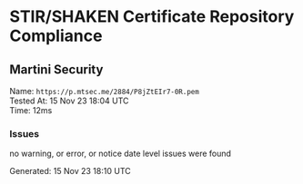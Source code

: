 # STIR/SHAKEN Certificate Repository Compliance

## Martini Security

Name: `https://p.mtsec.me/2884/P8jZtEIr7-0R.pem`\
Tested At: 15 Nov 23 18:04 UTC\
Time: 12ms

### Issues

no warning, or error, or notice date level issues were found

Generated: 15 Nov 23 18:10 UTC